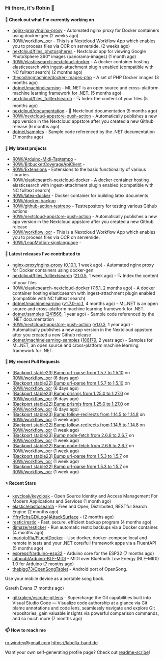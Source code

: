 ### Hi there, it's Robin 👋

#### 👷 Check out what I'm currently working on

- [nginx-proxy/nginx-proxy](https://github.com/nginx-proxy/nginx-proxy) - Automated nginx proxy for Docker containers using docker-gen (2 weeks ago)
- [R0Wi/workflow_ocr](https://github.com/R0Wi/workflow_ocr) - This is a Nextcloud Workflow App which enables you to process files via OCR on serverside. (2 weeks ago)
- [nextcloud/files_photospheres](https://github.com/nextcloud/files_photospheres) - Nextcloud app for viewing Google PhotoSphere 360° images (panorama-images) (1 month ago)
- [R0Wi/elasticsearch-nextcloud-docker](https://github.com/R0Wi/elasticsearch-nextcloud-docker) - A docker container hosting elasticsearch with ingest-attachment plugin enabled (compatible with NC fulltext search) (2 months ago)
- [thecodingmachine/docker-images-php](https://github.com/thecodingmachine/docker-images-php) - A set of PHP Docker images (3 months ago)
- [dotnet/machinelearning](https://github.com/dotnet/machinelearning) - ML.NET is an open source and cross-platform machine learning framework for .NET. (5 months ago)
- [nextcloud/files_fulltextsearch](https://github.com/nextcloud/files_fulltextsearch) - 🔍 Index the content of your files (5 months ago)
- [nextcloud/documentation](https://github.com/nextcloud/documentation) - 📘 Nextcloud documentation (5 months ago)
- [R0Wi/nextcloud-appstore-push-action](https://github.com/R0Wi/nextcloud-appstore-push-action) - Automatically publishes a new app version in the Nextcloud appstore after you created a new Github release (6 months ago)
- [dotnet/samples](https://github.com/dotnet/samples) - Sample code referenced by the .NET documentation (7 months ago)

#### 🌱 My latest projects

- [R0Wi/Arduino-Midi-Taptempo](https://github.com/R0Wi/Arduino-Midi-Taptempo) - 
- [R0Wi/BitbucketCoverageApiClient](https://github.com/R0Wi/BitbucketCoverageApiClient) - 
- [R0Wi/Extensions](https://github.com/R0Wi/Extensions) - Extensions to the basic functionality of various libraries.
- [R0Wi/elasticsearch-nextcloud-docker](https://github.com/R0Wi/elasticsearch-nextcloud-docker) - A docker container hosting elasticsearch with ingest-attachment plugin enabled (compatible with NC fulltext search)
- [R0Wi/latex-docker](https://github.com/R0Wi/latex-docker) - Docker container for building latex documents
- [R0Wi/docker-backup](https://github.com/R0Wi/docker-backup) - 
- [R0Wi/github-action-testrepo](https://github.com/R0Wi/github-action-testrepo) - Testrepository for testing various Github actions
- [R0Wi/nextcloud-appstore-push-action](https://github.com/R0Wi/nextcloud-appstore-push-action) - Automatically publishes a new app version in the Nextcloud appstore after you created a new Github release
- [R0Wi/workflow_ocr](https://github.com/R0Wi/workflow_ocr) - This is a Nextcloud Workflow App which enables you to process files via OCR on serverside.
- [R0Wi/LeapMotion-signlanguage](https://github.com/R0Wi/LeapMotion-signlanguage) - 

#### 🔭 Latest releases I've contributed to

- [nginx-proxy/nginx-proxy](https://github.com/nginx-proxy/nginx-proxy) ([0.10.1](https://github.com/nginx-proxy/nginx-proxy/releases/tag/0.10.1), 1 week ago) - Automated nginx proxy for Docker containers using docker-gen
- [nextcloud/files_fulltextsearch](https://github.com/nextcloud/files_fulltextsearch) ([21.0.5](https://github.com/nextcloud/files_fulltextsearch/releases/tag/21.0.5), 1 week ago) - 🔍 Index the content of your files
- [R0Wi/elasticsearch-nextcloud-docker](https://github.com/R0Wi/elasticsearch-nextcloud-docker) ([7.6.1](https://github.com/R0Wi/elasticsearch-nextcloud-docker/releases/tag/7.6.1), 2 months ago) - A docker container hosting elasticsearch with ingest-attachment plugin enabled (compatible with NC fulltext search)
- [dotnet/machinelearning](https://github.com/dotnet/machinelearning) ([v1.7.0-rc.1](https://github.com/dotnet/machinelearning/releases/tag/v1.7.0-rc.1), 4 months ago) - ML.NET is an open source and cross-platform machine learning framework for .NET.
- [dotnet/samples](https://github.com/dotnet/samples) ([241566](https://github.com/dotnet/samples/releases/tag/241566), 1 year ago) - Sample code referenced by the .NET documentation
- [R0Wi/nextcloud-appstore-push-action](https://github.com/R0Wi/nextcloud-appstore-push-action) ([v1.0.3](https://github.com/R0Wi/nextcloud-appstore-push-action/releases/tag/v1.0.3), 1 year ago) - Automatically publishes a new app version in the Nextcloud appstore after you created a new Github release
- [dotnet/machinelearning-samples](https://github.com/dotnet/machinelearning-samples) ([186179](https://github.com/dotnet/machinelearning-samples/releases/tag/186179), 2 years ago) - Samples for ML.NET, an open source and cross-platform machine learning framework for .NET.

#### 🔨 My recent Pull Requests

- [[Backport stable23] Bump url-parse from 1.5.7 to 1.5.10](https://github.com/R0Wi/workflow_ocr/pull/106) on [R0Wi/workflow_ocr](https://github.com/R0Wi/workflow_ocr) (6 days ago)
- [[Backport stable22] Bump url-parse from 1.5.7 to 1.5.10](https://github.com/R0Wi/workflow_ocr/pull/105) on [R0Wi/workflow_ocr](https://github.com/R0Wi/workflow_ocr) (6 days ago)
- [[Backport stable23] Bump prismjs from 1.25.0 to 1.27.0](https://github.com/R0Wi/workflow_ocr/pull/104) on [R0Wi/workflow_ocr](https://github.com/R0Wi/workflow_ocr) (6 days ago)
- [[Backport stable22] Bump prismjs from 1.25.0 to 1.27.0](https://github.com/R0Wi/workflow_ocr/pull/103) on [R0Wi/workflow_ocr](https://github.com/R0Wi/workflow_ocr) (6 days ago)
- [[Backport stable23] Bump follow-redirects from 1.14.5 to 1.14.8](https://github.com/R0Wi/workflow_ocr/pull/100) on [R0Wi/workflow_ocr](https://github.com/R0Wi/workflow_ocr) (1 week ago)
- [[Backport stable22] Bump follow-redirects from 1.14.5 to 1.14.8](https://github.com/R0Wi/workflow_ocr/pull/99) on [R0Wi/workflow_ocr](https://github.com/R0Wi/workflow_ocr) (1 week ago)
- [[Backport stable23] Bump node-fetch from 2.6.6 to 2.6.7](https://github.com/R0Wi/workflow_ocr/pull/98) on [R0Wi/workflow_ocr](https://github.com/R0Wi/workflow_ocr) (1 week ago)
- [[Backport stable22] Bump node-fetch from 2.6.6 to 2.6.7](https://github.com/R0Wi/workflow_ocr/pull/97) on [R0Wi/workflow_ocr](https://github.com/R0Wi/workflow_ocr) (1 week ago)
- [[Backport stable23] Bump url-parse from 1.5.3 to 1.5.7](https://github.com/R0Wi/workflow_ocr/pull/96) on [R0Wi/workflow_ocr](https://github.com/R0Wi/workflow_ocr) (1 week ago)
- [[Backport stable22] Bump url-parse from 1.5.3 to 1.5.7](https://github.com/R0Wi/workflow_ocr/pull/95) on [R0Wi/workflow_ocr](https://github.com/R0Wi/workflow_ocr) (1 week ago)

#### ⭐ Recent Stars

- [keycloak/keycloak](https://github.com/keycloak/keycloak) - Open Source Identity and Access Management For Modern Applications and Services (1 month ago)
- [elastic/elasticsearch](https://github.com/elastic/elasticsearch) - Free and Open, Distributed, RESTful Search Engine (2 months ago)
- [YfryTchsGD/Log4jAttackSurface](https://github.com/YfryTchsGD/Log4jAttackSurface) -  (2 months ago)
- [restic/restic](https://github.com/restic/restic) - Fast, secure, efficient backup program (4 months ago)
- [djmaze/resticker](https://github.com/djmaze/resticker) - Run automatic restic backups via a Docker container.  (4 months ago)
- [mariotoffia/FluentDocker](https://github.com/mariotoffia/FluentDocker) - Use docker, docker-compose local and remote in tests and your .NET core/full framework apps via a FluentAPI (5 months ago)
- [espressif/arduino-esp32](https://github.com/espressif/arduino-esp32) - Arduino core for the ESP32 (7 months ago)
- [lathoub/Arduino-BLE-MIDI](https://github.com/lathoub/Arduino-BLE-MIDI) - MIDI over Bluetooth Low Energy (BLE-MIDI) 1.0 for Arduino (7 months ago)
- [thebigg73/OpenSongTablet](https://github.com/thebigg73/OpenSongTablet) - Android port of OpenSong.

Use your mobile device as a portable song book.

Gareth Evans (7 months ago)
- [gitkraken/vscode-gitlens](https://github.com/gitkraken/vscode-gitlens) - Supercharge the Git capabilities built into Visual Studio Code — Visualize code authorship at a glance via Git blame annotations and code lens, seamlessly navigate and explore Git repositories, gain valuable insights via powerful comparison commands, and so much more (7 months ago)

#### 📫 How to reach me
[ro.windey@gmail.com](mailto:ro.windey@gmailcom)
https://labella-band.de

Want your own self-generating profile page? Check out [readme-scribe](https://github.com/muesli/readme-scribe)!